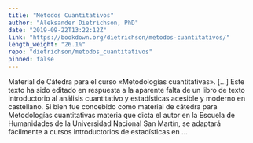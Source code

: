 ```yaml
---
title: "Métodos Cuantitativos"
author: "Aleksander Dietrichson, PhD"
date: "2019-09-22T13:22:12Z"
link: "https://bookdown.org/dietrichson/metodos-cuantitativos/"
length_weight: "26.1%"
repo: "dietrichson/metodos_cuantitativos"
pinned: false
---
```


Material de Cátedra para el curso «Metodologías cuantitativas». [...] Este texto ha sido editado en respuesta a la aparente falta de un libro de texto introductorio al análisis cuantitativo y estadísticas acesible y moderno en castellano. Si bien fue concebido como material de cátedra para Metodologías cuantitativas materia que dicta el autor en la Escuela de Humanidades de la Universidad Nacional San Martín, se adaptará fácilmente a cursos introductorios de estadísticas en ...
